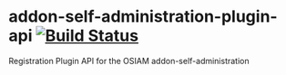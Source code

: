 addon-self-administration-plugin-api [![Build Status](https://travis-ci.org/osiam/addon-self-administration-plugin-api.png?branch=master)](https://travis-ci.org/osiam/addon-self-administration-plugin-api)
====================================

Registration Plugin API for the OSIAM addon-self-administration

